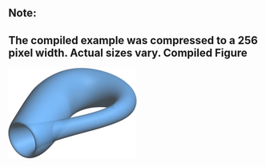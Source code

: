 Note:
-----

The compiled example was compressed to a 256
pixel width. Actual sizes vary.
Compiled Figure
---------------
![Example](Klein_Bottle.png)
